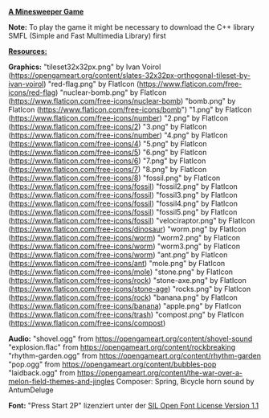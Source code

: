 <b><u>A Minesweeper Game</u></b>

<b>Note:</b> To play the game it might be necessary to download the C++ library SMFL (Simple and Fast Multimedia Library) first

<b><u>Resources:</u></b>

<b>Graphics:</b>
"tileset32x32px.png" by Ivan Voirol (https://opengameart.org/content/slates-32x32px-orthogonal-tileset-by-ivan-voirol)
"red-flag.png" by FlatIcon (https://www.flaticon.com/free-icons/red-flag)
"nuclear-bomb.png" by FlatIcon (https://www.flaticon.com/free-icons/nuclear-bomb)
"bomb.png" by FlatIcon (https://www.flaticon.com/free-icons/bomb")
"1.png" by FlatIcon (https://www.flaticon.com/free-icons/number)
"2.png" by FlatIcon (https://www.flaticon.com/free-icons/2)
"3.png" by FlatIcon (https://www.flaticon.com/free-icons/number)
"4.png" by FlatIcon (https://www.flaticon.com/free-icons/4)
"5.png" by FlatIcon (https://www.flaticon.com/free-icons/5)
"6.png" by FlatIcon (https://www.flaticon.com/free-icons/6)
"7.png" by FlatIcon (https://www.flaticon.com/free-icons/7)
"8.png" by FlatIcon (https://www.flaticon.com/free-icons/8)
"fossil.png" by FlatIcon (https://www.flaticon.com/free-icons/fossil)
"fossil2.png" by FlatIcon (https://www.flaticon.com/free-icons/fossil)
"fossil3.png" by FlatIcon (https://www.flaticon.com/free-icons/fossil)
"fossil4.png" by FlatIcon (https://www.flaticon.com/free-icons/fossil)
"fossil5.png" by FlatIcon (https://www.flaticon.com/free-icons/fossil)
"velociraptor.png" by FlatIcon (https://www.flaticon.com/free-icons/dinosaur)
"worm.png" by FlatIcon (https://www.flaticon.com/free-icons/worm)
"worm2.png" by FlatIcon (https://www.flaticon.com/free-icons/worm)
"worm3.png" by FlatIcon (https://www.flaticon.com/free-icons/worm)
"ant.png" by FlatIcon (https://www.flaticon.com/free-icons/ant)
"mole.png" by FlatIcon (https://www.flaticon.com/free-icons/mole)
"stone.png" by FlatIcon (https://www.flaticon.com/free-icons/rock)
"stone-axe.png" by FlatIcon (https://www.flaticon.com/free-icons/stone-age)
"rocks.png" by FlatIcon (https://www.flaticon.com/free-icons/rock)
"banana.png" by FlatIcon (https://www.flaticon.com/free-icons/banana)
"apple.png" by FlatIcon (https://www.flaticon.com/free-icons/trash)
"compost.png" by FlatIcon (https://www.flaticon.com/free-icons/compost)

<b>Audio:</b>
"shovel.ogg" from https://opengameart.org/content/shovel-sound
"explosion.flac" from https://opengameart.org/content/rockbreaking
"rhythm-garden.ogg" from https://opengameart.org/content/rhythm-garden
"pop.ogg" from https://opengameart.org/content/bubbles-pop
"laidback.ogg" from https://opengameart.org/content/the-war-over-a-melon-field-themes-and-jingles Composer: Spring, Bicycle horn sound by AntumDeluge

<b>Font:</b>
"Press Start 2P" lizenziert unter der [SIL Open Font License Version 1.1](https://openfontlicense.org)
